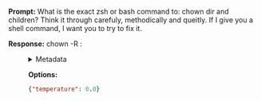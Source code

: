 **Prompt:**
What is the exact zsh or bash command to: chown dir and children? Think it through carefuly, methodically and queitly. If I give you a shell command, I want you to try to fix it.

**Response:**
chown -R <user>:<group> <dir>

<details><summary>Metadata</summary>

- Duration: 1300 ms
- Datetime: 2023-08-06T15:04:28.521583
- Model: gpt-3.5-turbo-0613

</details>

**Options:**
```json
{"temperature": 0.0}
```

